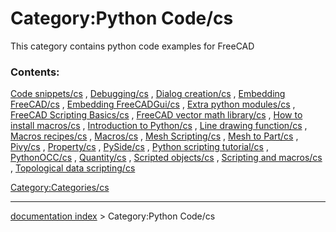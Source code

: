 # Category:Python Code/cs
This category contains python code examples for FreeCAD

### Contents:

[Code snippets/cs](Code_snippets/cs.md) , [Debugging/cs](Debugging/cs.md) , [Dialog creation/cs](Dialog_creation/cs.md) , [Embedding FreeCAD/cs](Embedding_FreeCAD/cs.md) , [Embedding FreeCADGui/cs](Embedding_FreeCADGui/cs.md) , [Extra python modules/cs](Extra_python_modules/cs.md) , [FreeCAD Scripting Basics/cs](FreeCAD_Scripting_Basics/cs.md) , [FreeCAD vector math library/cs](FreeCAD_vector_math_library/cs.md) , [How to install macros/cs](How_to_install_macros/cs.md) , [Introduction to Python/cs](Introduction_to_Python/cs.md) , [Line drawing function/cs](Line_drawing_function/cs.md) , [Macros recipes/cs](Macros_recipes/cs.md) , [Macros/cs](Macros/cs.md) , [Mesh Scripting/cs](Mesh_Scripting/cs.md) , [Mesh to Part/cs](Mesh_to_Part/cs.md) , [Pivy/cs](Pivy/cs.md) , [Property/cs](Property/cs.md) , [PySide/cs](PySide/cs.md) , [Python scripting tutorial/cs](Python_scripting_tutorial/cs.md) , [PythonOCC/cs](PythonOCC/cs.md) , [Quantity/cs](Quantity/cs.md) , [Scripted objects/cs](Scripted_objects/cs.md) , [Scripting and macros/cs](Scripting_and_macros/cs.md) , [Topological data scripting/cs](Topological_data_scripting/cs.md)

[Category:Categories/cs](Category:Categories/cs.md)

---
[documentation index](../README.md) > Category:Python Code/cs
